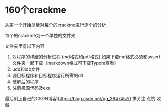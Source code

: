 # 160个crackme

从第一个开始尽量对每个的crackme进行逐个的分析

每个的crackme为一个单独的文件夹

文件夹里有以下内容

1. 对程序的详细的分析过程 (md格式和pdf格式) 如果下载md格式必须和assert文件夹一起下载（markdown格式可下载Typora查看）
2. udd和idb文件
3. 源目标程序和目标程序运行所需的dll
4. 破解后的程序
5. 注册机源代码及exe

最后附上自己的CSDN博客:https://blog.csdn.net/qq_38474570 求关注 点赞 收藏


